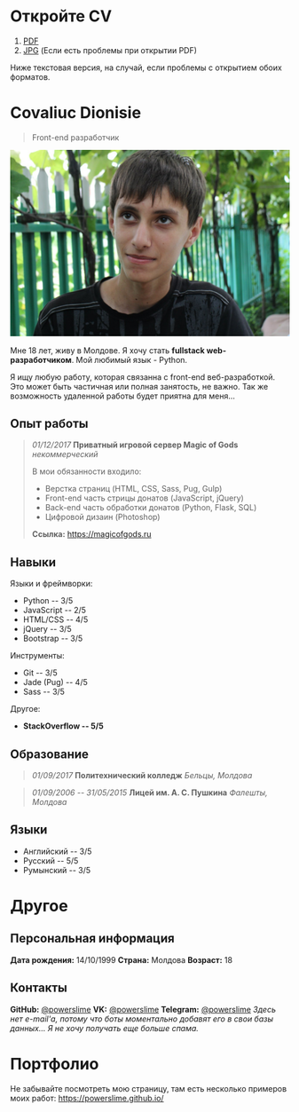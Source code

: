 # Откройте CV
1. [PDF](./RU_Covaliuc_Dionisie_Optimized.pdf)
2. [JPG](./RU_Covaliuc_Dionisie.jpg) (Если есть проблемы при открытии PDF)

Ниже текстовая версия, на случай, если проблемы с открытием обоих форматов.
# Covaliuc Dionisie
> Front-end разработчик

![2014 год](../photo.jpg)

Мне 18 лет, живу в Молдове.
Я хочу стать **fullstack web-разработчиком**.
Мой любимый язык - Python.

Я ищу любую работу, которая связанна с front-end веб-разработкой.
Это может быть частичная или полная занятость, не важно. Так же
возможность удаленной работы будет приятна для меня...

## Опыт работы
> *01/12/2017*
> **Приватный игровой сервер Magic of Gods**
> *некоммерческий*
>
> В мои обязанности входило:
> * Верстка страниц (HTML, CSS, Sass, Pug, Gulp)
> * Front-end часть стрицы донатов (JavaScript, jQuery)
> * Back-end часть обработки донатов (Python, Flask, SQL)
> * Цифровой дизаин (Photoshop)
>
> **Ссылка:** https://magicofgods.ru

## Навыки
Языки и фреймворки:
* Python -- 3/5
* JavaScript -- 2/5
* HTML/CSS -- 4/5
* jQuery -- 3/5
* Bootstrap -- 3/5

Инструменты:
* Git -- 3/5
* Jade (Pug) -- 4/5
* Sass -- 3/5

Другое:
* **StackOverflow -- 5/5**

## Образование
> *01/09/2017*
> **Политехнический колледж**
> *Бельцы, Молдова*

> *01/09/2006 -- 31/05/2015*
> **Лицей им. А. С. Пушкина**
> *Фалешты, Молдова*

## Языки
* Английский -- 3/5
* Русский -- 5/5
* Румынский -- 3/5

# Другое
## Персональная информация
**Дата рождения:** 14/10/1999
**Страна:** Молдова
**Возраст:** 18

## Контакты
**GitHub:** [@powerslime](https://github.com/PowerSlime)
**VK:** [@powerslime](https://vk.me/powerslime)
**Telegram:** [@powerslime](https://t.me/powerslime)
*Здесь нет e-mail'а, потому что боты моментально добавят его в свои базы данных... Я не хочу получать еще больше спама.*

# Портфолио
Не забывайте посмотреть мою страницу, там есть несколько примеров моих работ:
https://powerslime.github.io/
